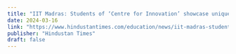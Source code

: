 ```yaml
---
title: "IIT Madras: Students of ‘Centre for Innovation’ showcase unique technology at Institute Open House 2024"
date: 2024-03-16
link: "https://www.hindustantimes.com/education/news/iit-madras-students-of-centre-for-innovation-showcase-unique-technology-at-institute-open-house-2024-101709470817007.html"
publisher: "Hindustan Times"
draft: false
---
```


